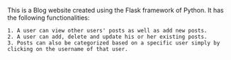 This is a Blog website created using the Flask framework of Python. 
It has the following functionalities:
    
    1. A user can view other users' posts as well as add new posts.
    2. A user can add, delete and update his or her existing posts.
    3. Posts can also be categorized based on a specific user simply by clicking on the username of that user.

